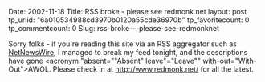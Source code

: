 Date: 2002-11-18
Title: RSS broke - please see redmonk.net
layout: post
tp_urlid: "6a010534988cd3970b0120a55cde36970b"
tp_favoritecount: 0
tp_commentcount: 0
Slug: rss-broke---please-see-redmonknet

Sorry folks - if you&#39;re reading this site via an RSS aggregator such as <a href="http://www.ranchero.com/software/netnewswire/">NetNewsWire</a>, I managed to break my feed tonight, and the descriptions have gone <acronym "absent="&quot;Absent" leave"="Leave&quot;" with-out="With-Out">AWOL</acronym>. Please check in at http://www.redmonk.net/ for all the latest.
